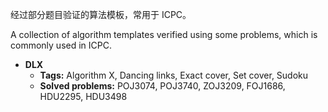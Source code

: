 经过部分题目验证的算法模板，常用于 ICPC。

A collection of algorithm templates verified using some problems, which is commonly used in ICPC.

- **DLX**
  - **Tags:** Algorithm X, Dancing links, Exact cover, Set cover, Sudoku
  - **Solved problems:** POJ3074, POJ3740, ZOJ3209, FOJ1686, HDU2295, HDU3498


